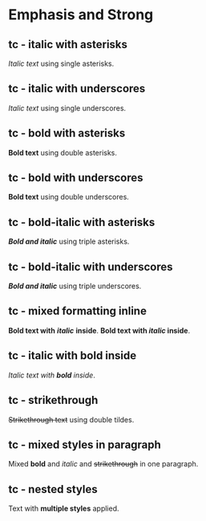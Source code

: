 # Emphasis and Strong

<!-- 
TEST REASONING:
Emphasis formatting standardization is visible here. The serializer has normalized
the syntax, preferring underscores (_) for italics rather than asterisks (*).
This is acceptable because the semantic meaning and visual rendering are identical,
and standardizing on one syntax improves consistency throughout the document.
-->

## tc - italic with asterisks

*Italic text* using single asterisks.

## tc - italic with underscores

_Italic text_ using single underscores.

## tc - bold with asterisks

**Bold text** using double asterisks.

## tc - bold with underscores

__Bold text__ using double underscores.

## tc - bold-italic with asterisks

***Bold and italic*** using triple asterisks.

## tc - bold-italic with underscores

___Bold and italic___ using triple underscores.

## tc - mixed formatting inline

**Bold text with** ***italic*** **inside**.
**Bold text with *italic* inside**.

## tc - italic with bold inside

*Italic text with **bold** inside*.

## tc - strikethrough

~~Strikethrough text~~ using double tildes.

## tc - mixed styles in paragraph

Mixed **bold** and *italic* and ~~strikethrough~~ in one paragraph.

## tc - nested styles

Text with **multiple __styles__** applied.